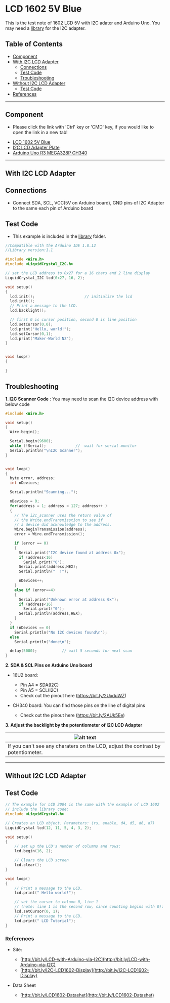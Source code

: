 # LCD 1602 5V Blue

This is the test note of 1602 LCD 5V with I2C adater and Arduino Uno. You may need a [library](Library/) for the I2C adapter.

## Table of Contents
- [Component](#component)
- [With I2C LCD Adapter](#with-i2c-lcd-adapter)
  - [Connections](#connections)
  - [Test Code](#test-code)
  - [Troubleshooting](#troubleshooting)
- [Without I2C LCD Adapter](#without-i2c-lcd-adapter)
  - [Test Code](#test-code-1)
- [References](#references)
    
---

## Component
* Please click the link with 'Ctrl' key or 'CMD' key, if you would like to open the link in a new tab!

- [LCD 1602 5V Blue](https://www.trademe.co.nz/electronics-photography/other-electronics/electronic-components/other/listing-2657940310.htm?rsqid=fccef3bf1a2b4f36a085f64c1ef761a0-001)
- [I2C LCD Adapter Plate](https://www.trademe.co.nz/electronics-photography/other-electronics/electronic-components/other/listing-2657940961.htm?rsqid=3915eefe3ba5453ca671aa0b010a3fbc-001/)
- [Arduino Uno R3 MEGA328P CH340](https://www.trademe.co.nz/electronics-photography/other-electronics/electronic-components/other/listing-2651898157.htm?rsqid=929e0e9ffa584c05a4e74094cd4b87c6-004/)

---

## With I2C LCD Adapter

## Connections
- Connect SDA, SCL, VCC(5V on Arduino board), GND pins of I2C Adapter to the same each pin of Arduino board

## Test Code
* This example is included in the [library](Library/) folder.

```c++
//Compatible with the Arduino IDE 1.8.12
//Library version:1.1

#include <Wire.h> 
#include <LiquidCrystal_I2C.h>

// set the LCD address to 0x27 for a 16 chars and 2 line display
LiquidCrystal_I2C lcd(0x27, 16, 2);  

void setup()
{
  lcd.init();                      // initialize the lcd 
  lcd.init();
  // Print a message to the LCD.
  lcd.backlight();

  // first 0 is cursor position, second 0 is line position
  lcd.setCursor(0,0); 
  lcd.print("Hello, world!");
  lcd.setCursor(0,1);
  lcd.print("Maker-World NZ");
}


void loop()
{
  
}
```

## Troubleshooting

<strong>1. I2C Scanner Code</strong> : You may need to scan the I2C device address with below code

```c++
#include <Wire.h> 

void setup()
{
  Wire.begin();

  Serial.begin(9600);
  while (!Serial);             //  wait for serial monitor
  Serial.println("\nI2C Scanner");
}


void loop()
{
  byte error, address;
  int nDevices;

  Serial.println("Scanning...");

  nDevices = 0;
  for(address = 1; address < 127; address++ )
  {
    // The i2c_scanner uses the return value of
    // the Write.endTransmisstion to see if
    // a device did acknowledge to the address.
    Wire.beginTransmission(address);
    error = Wire.endTransmission();

    if (error == 0)
    {
      Serial.print("I2C device found at address 0x");
      if (address<16)
        Serial.print("0");
      Serial.print(address,HEX);
      Serial.println("  !");

      nDevices++;
    }
    else if (error==4)
    {
      Serial.print("Unknown error at address 0x");
      if (address<16)
        Serial.print("0");
      Serial.println(address,HEX);
    }    
  }
  if (nDevices == 0)
    Serial.println("No I2C devices found\n");
  else
    Serial.println("done\n");

  delay(5000);           // wait 5 seconds for next scan
}
```


<strong>2. SDA & SCL Pins on Arduino Uno board</strong>
  - 16U2 board: 
    - Pin A4 = SDA(I2C)
    - Pin A5 = SCL(I2C)
    - Check out the pinout here (https://bit.ly/2UxduWZ)

  - CH340 board: You can find those pins on the line of digital pins
    - Check out the pinout here (https://bit.ly/2AUk5Ee)


<strong>3. Adjust the backlight by the potentiometer of I2C LCD Adapter</strong>
  
  | ![alt text](Pictures/1602_2.jpg "Turn the potentiometer") |
  | -- |
  | If you can't see any charaters on the LCD, adjust the contrast by potentiometer. |

---

## Without I2C LCD Adapter

## Test Code

```c
// The example for LCD 2004 is the same with the example of LCD 1602
// include the library code:
#include <LiquidCrystal.h>

// Creates an LCD object. Parameters: (rs, enable, d4, d5, d6, d7)
LiquidCrystal lcd(12, 11, 5, 4, 3, 2);

void setup() 
{
	// set up the LCD's number of columns and rows:
	lcd.begin(16, 2);

	// Clears the LCD screen
	lcd.clear();
}

void loop() 
{
	// Print a message to the LCD.
	lcd.print(" Hello world!");

	// set the cursor to column 0, line 1
	// (note: line 1 is the second row, since counting begins with 0):
	lcd.setCursor(0, 1);
	// Print a message to the LCD.
	lcd.print(" LCD Tutorial");
}
```
### References
- Site:
  - [http://bit.ly/LCD-with-Arduino-via-I2C](http://bit.ly/LCD-with-Arduino-via-I2C)
  - [http://bit.ly/I2C-LCD1602-Display](http://bit.ly/I2C-LCD1602-Display)

- Data Sheet
  - [http://bit.ly/LCD1602-Datashet](http://bit.ly/LCD1602-Datashet)